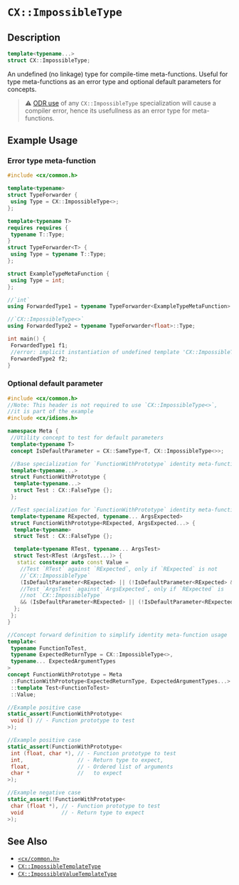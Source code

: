 # `CX::ImpossibleType`
## Description
<area id="no-interactive-code"></area>
```c++
template<typename...>
struct CX::ImpossibleType;
```
An undefined (no linkage) type for compile-time meta-functions. Useful for
type meta-functions as an error type and optional default parameters for
concepts.

> ⚠️
> [ODR use](https://en.cppreference.com/w/cpp/language/definition#ODR-use) of
> any `CX::ImpossibleType` specialization will cause a compiler error, hence
> its usefullness as an error type for meta-functions.

## Example Usage
### Error type meta-function
```c++
#include <cx/common.h>

template<typename>
struct TypeForwarder {
 using Type = CX::ImpossibleType<>;
};

template<typename T>
requires requires {
 typename T::Type;
}
struct TypeForwarder<T> {
 using Type = typename T::Type;
};

struct ExampleTypeMetaFunction {
 using Type = int;
};

//`int`
using ForwardedType1 = typename TypeForwarder<ExampleTypeMetaFunction>::Type;

//`CX::ImpossibleType<>`
using ForwardedType2 = typename TypeForwarder<float>::Type;

int main() {
 ForwardedType1 f1;
 //error: implicit instantiation of undefined template 'CX::ImpossibleType<>'
 ForwardedType2 f2;
}
```

### Optional default parameter
```c++
#include <cx/common.h>
//Note: This header is not required to use `CX::ImpossibleType<>`,
//it is part of the example
#include <cx/idioms.h>

namespace Meta {
 //Utility concept to test for default parameters
 template<typename T>
 concept IsDefaultParameter = CX::SameType<T, CX::ImpossibleType<>>;

 //Base specialization for `FunctionWithPrototype` identity meta-function
 template<typename...>
 struct FunctionWithPrototype {
  template<typename...>
  struct Test : CX::FalseType {};
 };

 //Test specialization for `FunctionWithPrototype` identity meta-function
 template<typename RExpected, typename... ArgsExpected>
 struct FunctionWithPrototype<RExpected, ArgsExpected...> {
  template<typename>
  struct Test : CX::FalseType {};

  template<typename RTest, typename... ArgsTest>
  struct Test<RTest (ArgsTest...)> {
   static constexpr auto const Value =
    //Test `RTest` against `RExpected`, only if `RExpected` is not
    //`CX::ImpossibleType`
    (IsDefaultParameter<RExpected> || (!IsDefaultParameter<RExpected> && CX::SameType<RTest, RExpected>))
    //Test `ArgsTest` against `ArgsExpected`, only if `RExpected` is
    //not `CX::ImpossibleType`
    && (IsDefaultParameter<RExpected> || (!IsDefaultParameter<RExpected> && CX::SameType<CX::Dummy<ArgsTest...>, CX::Dummy<ArgsExpected...>>));
  };
 };
}

//Concept forward definition to simplify identity meta-function usage
template<
 typename FunctionToTest,
 typename ExpectedReturnType = CX::ImpossibleType<>,
 typename... ExpectedArgumentTypes
>
concept FunctionWithPrototype = Meta
 ::FunctionWithPrototype<ExpectedReturnType, ExpectedArgumentTypes...>
 ::template Test<FunctionToTest>
 ::Value;

//Example positive case
static_assert(FunctionWithPrototype<
 void () // - Function prototype to test
>);

//Example positive case
static_assert(FunctionWithPrototype<
 int (float, char *), // - Function prototype to test
 int,                 // - Return type to expect,
 float,               // - Ordered list of arguments
 char *               //   to expect
>);

//Example negative case
static_assert(!FunctionWithPrototype<
 char (float *), // - Function prototype to test
 void            // - Return type to expect
>);
```

## See Also
 - [`<cx/common.h>`](../cx_common_h.md)
 - [`CX::ImpossibleTemplateType`](./impossible_template_type.md)
 - [`CX::ImpossibleValueTemplateType`](./impossible_value_template_type.md)
